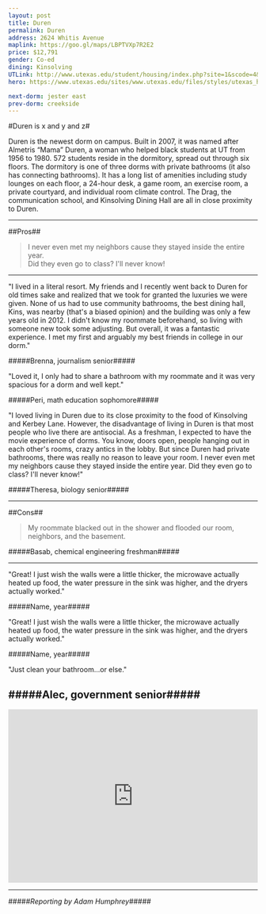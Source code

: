 ```yaml
---
layout: post
title: Duren
permalink: Duren
address: 2624 Whitis Avenue
maplink: https://goo.gl/maps/LBPTVXp7R2E2
price: $12,791
gender: Co-ed
dining: Kinsolving
UTLink: http://www.utexas.edu/student/housing/index.php?site=1&scode=4&id=1189
hero: https://www.utexas.edu/sites/www.utexas.edu/files/styles/utexas_hero_photo_image/public/hero-photos/maincampus_hero.jpg?itok=i1E3qQY4

next-dorm: jester east
prev-dorm: creekside
---
```


#Duren is x and y and z#

Duren is the newest dorm on campus. Built in 2007, it was named after Almetris “Mama” Duren, a woman who helped black students at UT from 1956 to 1980. 572 students reside in the dormitory, spread out through six floors. The dormitory is one of three dorms with private bathrooms (it also has connecting bathrooms). It has a long list of amenities including study lounges on each floor, a 24-hour desk, a game room, an exercise room, a private courtyard, and individual room climate control. The Drag, the communication school, and Kinsolving Dining Hall are all in close proximity to Duren.

---

##Pros##

> I never even met my neighbors cause they stayed inside the entire year. <br> Did they even go to class? I'll never know!

---

"I lived in a literal resort. My friends and I recently went back to Duren for old times sake and realized that we took for granted the luxuries we were given. None of us had to use community bathrooms, the best dining hall, Kins, was nearby (that's a biased opinion) and the building was only a few years old in 2012. I didn't know my roommate beforehand, so living with someone new took some adjusting. But overall, it was a fantastic experience. I met my first and arguably my best friends in college in our dorm." 

#####Brenna, journalism senior#####

"Loved it, I only had to share a bathroom with my roommate and it was very spacious for a dorm and well kept."

#####Peri, math education sophomore#####

"I loved living in Duren due to its close proximity to the food of Kinsolving and Kerbey Lane. However, the disadvantage of living in Duren is that most people who live there are antisocial. As a freshman, I expected to have the movie experience of dorms. You know, doors open, people hanging out in each other's rooms, crazy antics in the lobby. But since Duren had private bathrooms, there was really no reason to leave your room. I never even met my neighbors cause they stayed inside the entire year. Did they even go to class? I'll never know!"

#####Theresa, biology senior#####

---

##Cons##

> My roommate blacked out in the shower and flooded our room, neighbors, and the basement.

#####Basab, chemical engineering freshman#####

---

"Great! I just wish the walls were a little thicker, the microwave actually heated up food, the water pressure in the sink was higher, and the dryers actually worked."

#####Name, year#####

"Great! I just wish the walls were a little thicker, the microwave actually heated up food, the water pressure in the sink was higher, and the dryers actually worked."

#####Name, year#####

"Just clean your bathroom...or else."

#####Alec, government senior#####
---

<iframe src="https://www.google.com/maps/embed?pb=!1m18!1m12!1m3!1d3445.088558744243!2d-97.7428323848701!3d30.29154041381213!2m3!1f0!2f0!3f0!3m2!1i1024!2i768!4f13.1!3m3!1m2!1s0x8644b5826bdc1145%3A0x8d3a47721948ebbb!2sAlmetris+Duren+Residence+Hall!5e0!3m2!1sen!2sus!4v1462316936101" width="100%" height="350" frameborder="0" style="border:0" allowfullscreen></iframe>

---

#####_Reporting by Adam Humphrey_#####